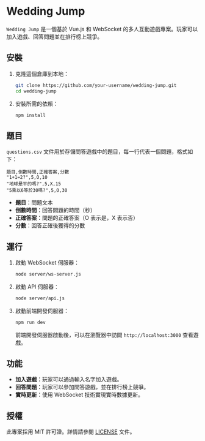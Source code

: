 # Wedding Jump

`Wedding Jump` 是一個基於 Vue.js 和 WebSocket 的多人互動遊戲專案。玩家可以加入遊戲、回答問題並在排行榜上競爭。

## 安裝

1. 克隆這個倉庫到本地：

    ```bash
    git clone https://github.com/your-username/wedding-jump.git
    cd wedding-jump
    ```

2. 安裝所需的依賴：

    ```bash
    npm install
    ```

## 題目

`questions.csv` 文件用於存儲問答遊戲中的題目，每一行代表一個問題，格式如下：

```
題目,倒數時間,正確答案,分數
"1+1=2?",5,O,10
"地球是平的嗎?",5,X,15
"5乘以6等於30嗎?",5,O,30
```

- **題目**：問題文本
- **倒數時間**：回答問題的時間（秒）
- **正確答案**：問題的正確答案（O 表示是，X 表示否）
- **分數**：回答正確後獲得的分數

## 運行

1. 啟動 WebSocket 伺服器：

    ```bash
    node server/ws-server.js
    ```

2. 啟動 API 伺服器：

    ```bash
    node server/api.js
    ```

3. 啟動前端開發伺服器：

    ```bash
    npm run dev
    ```

    前端開發伺服器啟動後，可以在瀏覽器中訪問 `http://localhost:3000` 查看遊戲。

## 功能

- **加入遊戲**：玩家可以通過輸入名字加入遊戲。
- **回答問題**：玩家可以參加問答遊戲，並在排行榜上競爭。
- **實時更新**：使用 WebSocket 技術實現實時數據更新。

## 授權

此專案採用 MIT 許可證。詳情請參閱 [LICENSE](LICENSE) 文件。
